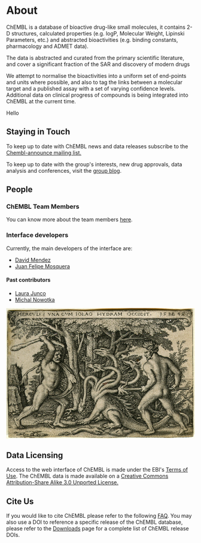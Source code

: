 # About

ChEMBL is a database of bioactive drug-like small molecules, it contains 2-D structures, calculated properties \(e.g. logP, Molecular Weight, Lipinski Parameters, etc.\) and abstracted bioactivities \(e.g. binding constants, pharmacology and ADMET data\).

The data is abstracted and curated from the primary scientific literature, and cover a significant fraction of the SAR and discovery of modern drugs

We attempt to normalise the bioactivities into a uniform set of end-points and units where possible, and also to tag the links between a molecular target and a published assay with a set of varying confidence levels. Additional data on clinical progress of compounds is being integrated into ChEMBL at the current time.

Hello

## Staying in Touch

To keep up to date with ChEMBL news and data releases subscribe to the [Chembl-announce mailing list.](http://listserver.ebi.ac.uk/mailman/listinfo/chembl-announce)

To keep up to date with the group's interests, new drug approvals, data analysis and conferences, visit the [group blog](https://chembl.blogspot.com/).

## People

### ChEMBL Team Members

You can know more about the team members [here](https://www.ebi.ac.uk/about/people/andrew-leach). 

### Interface developers

Currently, the main developers of the interface are:

* [David Mendez](https://github.com/nclopezo) 
* [Juan Felipe Mosquera](https://github.com/juanfmx2)

#### Past contributors

* [Laura Junco](https://www.behance.net/gallery/68674667/ChEMBL-web-design-and-data-visualisation)
* [Michal Nowotka](https://github.com/mnowotka)

![Artist&apos;s impression of the developers solving the issues.](.gitbook/assets/hercules_slaying_the_hydra4.jpg)

## Data Licensing

Access to the web interface of ChEMBL is made under the EBI's [Terms of Use](http://www.ebi.ac.uk/Information/termsofuse.html). The ChEMBL data is made available on a [Creative Commons Attribution-Share Alike 3.0 Unported License.](http://creativecommons.org/licenses/by-sa/3.0/)

## Cite Us

If you would like to cite ChEMBL please refer to the following [FAQ](frequently-asked-questions/general-questions.md#the-publications-used-to-cite-chembl-are). You may also use a DOI to reference a specific release of the ChEMBL database, please refer to the [Downloads](downloads.md) page for a complete list of ChEMBL release DOIs.  






